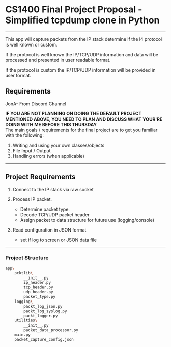 # CS1400 Final Project Proposal - Simplified tcpdump clone in Python
 ---

This app will capture packets from the IP stack determine if the l4 protocol is well known or custom.<br>

If the protocol is well known the IP/TCP/UDP information and data will be processed and presented in user readable format.

If the protocol is custom the IP/TCP/UDP information will be provided in user format.

## Requirements  
JonA- From Discord Channel<br>

**IF YOU ARE NOT PLANNING ON DOING THE DEFAULT PROJECT MENTIONED ABOVE, YOU NEED TO PLAN AND DISCUSS WHAT YOUR'RE DOING WITH ME BEFORE THIS THURSDAY**<br>
The main goals / requirements for the final project are to get you familiar with the following:
1. Writing and using your own classes/objects
2. File Input / Output
3. Handling errors (when applicable)

---
## Project Requirements
1. Connect to the IP stack via raw socket
2. Process IP packet.
   
   * Determine packet type.
   * Decode TCP/UDP packet header 
   * Assign packet to data structure for future use (logging/console)
3. Read configuration in JSON format
   * set if log to screen or JSON data file

----

### Project Structure

```bash
app\
    pcktlib\
        __init__.py
        ip_header.py
        tcp_header.py
        udp_header.py
        packet_type.py
    logging\
        packt_log_json.py
        packt_log_syslog.py
        packt_logger.py
    utilities\
        __init__.py
        packet_data_processor.py
    main.py
    packet_capture_config.json
```


 
